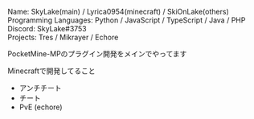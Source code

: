 Name: SkyLake(main) / Lyrica0954(minecraft) / SkiOnLake(others)  
Programming Languages: Python / JavaScript / TypeScript / Java / PHP  
Discord: SkyLake#3753  
Projects: Tres / Mikrayer / Echore

PocketMine-MPのプラグイン開発をメインでやってます

Minecraftで開発してること
- アンチチート
- チート
- PvE (echore)